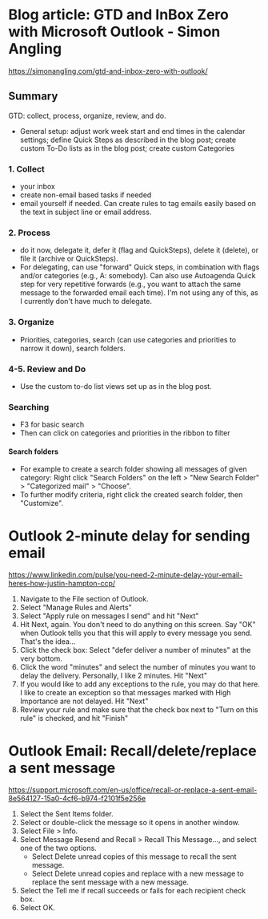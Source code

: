 # Blog article: GTD and InBox Zero with Microsoft Outlook - Simon Angling

<https://simonangling.com/gtd-and-inbox-zero-with-outlook/>

## Summary

GTD: collect, process, organize, review, and do.

- General setup: adjust work week start and end times in the calendar settings; define Quick Steps as described in the blog post; create custom To-Do lists as in the blog post; create custom Categories

### 1. Collect
- your inbox
- create non-email based tasks if needed
- email yourself if needed. Can create rules to tag emails easily based on the text in subject line or email address.

### 2. Process
- do it now, delegate it, defer it (flag and QuickSteps), delete it (delete), or file it (archive or QuickSteps).
- For delegating, can use "forward" Quick steps, in combination with flags and/or categories (e.g., A: somebody). Can also use Autoagenda Quick step for very repetitive forwards (e.g., you want to attach the same message to the forwarded email each time). I'm not using any of this, as I currently don't have much to delegate.

### 3. Organize
- Priorities, categories, search (can use categories and priorities to narrow it down), search folders.

### 4-5. Review and Do
- Use the custom to-do list views set up as in the blog post.


### Searching
- F3 for basic search
- Then can click on categories and priorities in the ribbon to filter

#### Search folders
- For example to create a search folder showing all messages of given category: Right click "Search Folders" on the left > "New Search Folder" > "Categorized mail" > "Choose".
- To further modify criteria, right click the created search folder, then "Customize".

# Outlook 2-minute delay for sending email

<https://www.linkedin.com/pulse/you-need-2-minute-delay-your-email-heres-how-justin-hampton-ccp/>

1. Navigate to the File section of Outlook.
2. Select "Manage Rules and Alerts"
3. Select "Apply rule on messages I send" and hit "Next"
4. Hit Next, again. You don't need to do anything on this screen. Say "OK" when Outlook tells you that this will apply to every message you send. That's the idea...
5. Click the check box: Select "defer deliver a number of minutes" at the very bottom.
6. Click the word "minutes" and select the number of minutes you want to delay the delivery. Personally, I like 2 minutes. Hit "Next"
7. If you would like to add any exceptions to the rule, you may do that here. I like to create an exception so that messages marked with High Importance are not delayed. Hit "Next"
8. Review your rule and make sure that the check box next to "Turn on this rule" is checked, and hit "Finish"

# Outlook Email: Recall/delete/replace a sent message

<https://support.microsoft.com/en-us/office/recall-or-replace-a-sent-email-8e564127-15a0-4cf6-b974-f2101f5e256e>

1. Select the Sent Items folder.
2. Select or double-click the message so it opens in another window.
3. Select File > Info.
4. Select Message Resend and Recall > Recall This Message..., and select one of the two options.
    - Select Delete unread copies of this message to recall the sent message.
    - Select Delete unread copies and replace with a new message to replace the sent message with a new message.
5. Select the Tell me if recall succeeds or fails for each recipient check box.
6. Select OK.